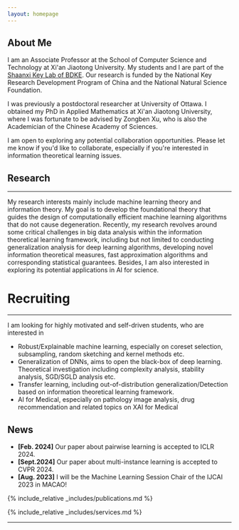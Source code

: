 ```yaml
---
layout: homepage
---
```


## About Me

I am an Associate Professor at the School of Computer Science and Technology at Xi'an Jiaotong University. My students and I are part of the [Shaanxi Key Lab of BDKE](https://labs.xjtudlc.com/). Our research is funded by the National Key Research Development Program of China and the National Natural Science Foundation. 
 
I was previously a postdoctoral researcher at University of Ottawa. I obtained my PhD in Applied Mathematics at Xi'an Jiaotong University, where I was fortunate to be advised by Zongben Xu, who is also the Academician of the Chinese Academy of Sciences.

I am open to exploring any potential collaboration opportunities. Please let me know if you'd like to collaborate, especially if you're interested in information theoretical learning issues.

## Research
---
My research interests mainly include machine learning theory and information theory. My goal is to develop the foundational theory that guides the design of computationally efficient machine learning algorithms that do not cause degeneration.  Recently,  my research revolves around some critical challenges in big data analysis within the information theoretical learning framework, including but not limited to conducting generalization analysis for deep learning algorithms,  developing novel information theoretical measures, fast approximation algorithms and corresponding statistical guarantees. Besides, I am also interested in exploring its potential applications in AI for science. 

# Recruiting
---
I am looking for highly motivated and self-driven students, who are interested in

-  Robust/Explainable machine learning, especially on coreset selection, subsampling, random sketching and kernel methods etc.
- Generalization of DNNs, aims to open the black-box of deep learning. Theoretical investigation including complexity analysis, stability analysis, SGD/SGLD analysis etc. 
- Transfer learning, including out-of-distribution generalization/Detection based on information theoretical learning framework.
-  AI for Medical, especially on pathology image analysis, drug recommendation and related topics on XAI for Medical

## News

- **[Feb. 2024]** Our paper about pairwise learning is accepted to ICLR 2024.
- **[Sept.2024]** Our paper about multi-instance learning is accepted to CVPR 2024.
- **[Aug. 2023]** I will be the Machine Learning Session Chair of the  IJCAI 2023 in MACAO!


{% include_relative _includes/publications.md %}

{% include_relative _includes/services.md %}

---
<script type='text/javascript' id='clustrmaps' src='//cdn.clustrmaps.com/map_v2.js?cl=ffffff&w=a&t=tt&d=7oTAAEkA40qGB0fXnZnoEfhq7fxO1EaO6PgFitbwp4w&co=2d78ad&cmo=3acc3a&cmn=ff5353&ct=ffffff'></script>
